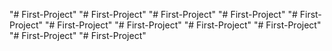 "# First-Project" 
"# First-Project" 
"# First-Project" 
"# First-Project" 
"# First-Project" 
"# First-Project" 
"# First-Project" 
"# First-Project" 
"# First-Project" 
"# First-Project" 
"# First-Project" 
